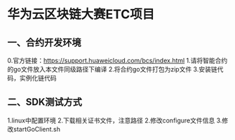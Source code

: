 # 华为云区块链大赛ETC项目
## 一、合约开发环境
0.官方链接：https://support.huaweicloud.com/bcs/index.html
1.请将智能合约的go文件放入本文件同级路径下编译
2.将合约go文件打包为zip文件
3.安装链代码，实例化链代码
## 二、SDK测试方式
1.linux中配置环境
2.下载相关证书文件，注意路径
2.修改configure文件信息
3.修改startGoClient.sh